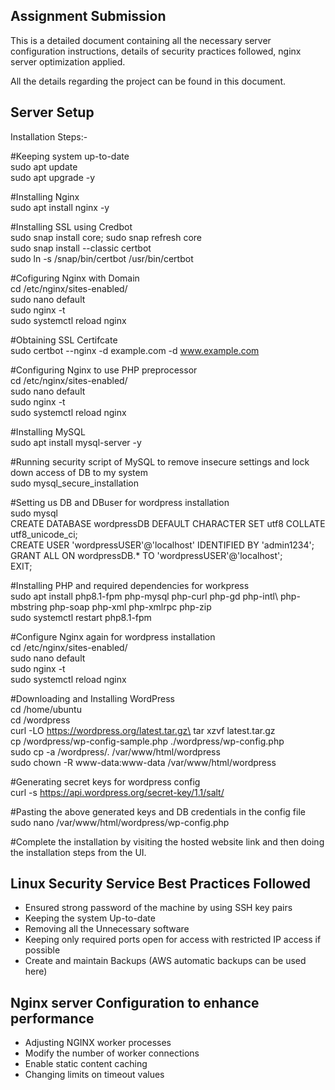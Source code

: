 
## Assignment Submission

This is a detailed document containing all the necessary server configuration instructions, details of security practices followed, nginx server optimization applied.

All the details regarding the project can be found in this document.
## Server Setup

Installation Steps:-

#Keeping system up-to-date\
sudo apt update\
sudo apt upgrade -y

#Installing Nginx\
sudo apt install nginx -y

#Installing SSL using Credbot\
sudo snap install core; sudo snap refresh core\
sudo snap install --classic certbot\
sudo ln -s /snap/bin/certbot /usr/bin/certbot

#Cofiguring Nginx with Domain\
cd /etc/nginx/sites-enabled/\
sudo nano default\
sudo nginx -t\
sudo systemctl reload nginx

#Obtaining SSL Certifcate\
sudo certbot --nginx -d example.com -d www.example.com

#Configuring Nginx to use PHP preprocessor\
cd /etc/nginx/sites-enabled/\
sudo nano default\
sudo nginx -t\
sudo systemctl reload nginx

#Installing MySQL\
sudo apt install mysql-server -y

#Running security script of MySQL to remove insecure settings and lock down access of DB to my system\
sudo mysql_secure_installation

#Setting us DB and DBuser for wordpress installation\
sudo mysql\
CREATE DATABASE wordpressDB DEFAULT CHARACTER SET utf8 COLLATE utf8_unicode_ci;\
CREATE USER 'wordpressUSER'@'localhost' IDENTIFIED BY 'admin1234';\
GRANT ALL ON wordpressDB.* TO 'wordpressUSER'@'localhost';\
EXIT;

#Installing PHP and required dependencies for workpress\
sudo apt install php8.1-fpm php-mysql php-curl php-gd php-intl\ php-mbstring php-soap php-xml php-xmlrpc php-zip\
sudo systemctl restart php8.1-fpm

#Configure Nginx again for wordpress installation\
cd /etc/nginx/sites-enabled/\
sudo nano default\
sudo nginx -t\
sudo systemctl reload nginx

#Downloading and Installing WordPress\
cd /home/ubuntu\
cd /wordpress\
curl -LO https://wordpress.org/latest.tar.gz\
tar xzvf latest.tar.gz\
cp /wordpress/wp-config-sample.php ./wordpress/wp-config.php\
sudo cp -a /wordpress/.  /var/www/html/wordpress\
sudo chown -R www-data:www-data /var/www/html/wordpress

#Generating secret keys for wordpress config\
curl -s https://api.wordpress.org/secret-key/1.1/salt/

#Pasting the above generated keys and DB credentials in the config file\
sudo nano /var/www/html/wordpress/wp-config.php

#Complete the installation by visiting the hosted website link and then doing the installation steps from the UI.
## Linux Security Service Best Practices Followed

* Ensured strong password of the machine by using SSH key pairs
* Keeping the system Up-to-date
* Removing all the Unnecessary software
* Keeping only required ports open for access with restricted IP access if possible
* Create and maintain Backups (AWS automatic backups can be used here)

## Nginx server Configuration to enhance performance

* Adjusting NGINX worker processes
* Modify the number of worker connections
* Enable static content caching
* Changing limits on timeout values
